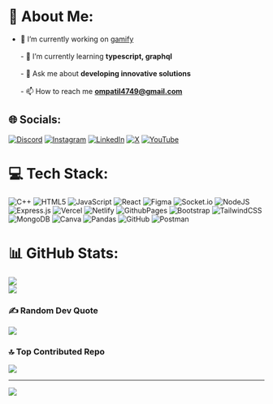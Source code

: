 # 💫 About Me:
- 🔭 I’m currently working on [gamify](https://gamifyv2.vercel.app/)<br><br>- 🌱 I’m currently learning **typescript, graphql**<br><br>- 💬 Ask me about **developing innovative solutions**<br><br>- 📫 How to reach me **ompatil4749@gmail.com**


## 🌐 Socials:
[![Discord](https://img.shields.io/badge/Discord-%237289DA.svg?logo=discord&logoColor=white)](https://discord.gg/om73) [![Instagram](https://img.shields.io/badge/Instagram-%23E4405F.svg?logo=Instagram&logoColor=white)](https://instagram.com/ompatil.7) [![LinkedIn](https://img.shields.io/badge/LinkedIn-%230077B5.svg?logo=linkedin&logoColor=white)](https://linkedin.com/in/om-patil-560a82249) [![X](https://img.shields.io/badge/X-black.svg?logo=X&logoColor=white)](https://x.com/malovalance) [![YouTube](https://img.shields.io/badge/YouTube-%23FF0000.svg?logo=YouTube&logoColor=white)](https://youtube.com/@UC7vdlFTOODRbVe3xPLfPXaQ) 

# 💻 Tech Stack:
![C++](https://img.shields.io/badge/c++-%2300599C.svg?style=for-the-badge&logo=c%2B%2B&logoColor=white) ![HTML5](https://img.shields.io/badge/html5-%23E34F26.svg?style=for-the-badge&logo=html5&logoColor=white) ![JavaScript](https://img.shields.io/badge/javascript-%23323330.svg?style=for-the-badge&logo=javascript&logoColor=%23F7DF1E) ![React](https://img.shields.io/badge/react-%2320232a.svg?style=for-the-badge&logo=react&logoColor=%2361DAFB) ![Figma](https://img.shields.io/badge/figma-%23F24E1E.svg?style=for-the-badge&logo=figma&logoColor=white) ![Socket.io](https://img.shields.io/badge/Socket.io-black?style=for-the-badge&logo=socket.io&badgeColor=010101) ![NodeJS](https://img.shields.io/badge/node.js-6DA55F?style=for-the-badge&logo=node.js&logoColor=white) ![Express.js](https://img.shields.io/badge/express.js-%23404d59.svg?style=for-the-badge&logo=express&logoColor=%2361DAFB) ![Vercel](https://img.shields.io/badge/vercel-%23000000.svg?style=for-the-badge&logo=vercel&logoColor=white) ![Netlify](https://img.shields.io/badge/netlify-%23000000.svg?style=for-the-badge&logo=netlify&logoColor=#00C7B7) ![GithubPages](https://img.shields.io/badge/github%20pages-121013?style=for-the-badge&logo=github&logoColor=white) ![Bootstrap](https://img.shields.io/badge/bootstrap-%238511FA.svg?style=for-the-badge&logo=bootstrap&logoColor=white) ![TailwindCSS](https://img.shields.io/badge/tailwindcss-%2338B2AC.svg?style=for-the-badge&logo=tailwind-css&logoColor=white) ![MongoDB](https://img.shields.io/badge/MongoDB-%234ea94b.svg?style=for-the-badge&logo=mongodb&logoColor=white) ![Canva](https://img.shields.io/badge/Canva-%2300C4CC.svg?style=for-the-badge&logo=Canva&logoColor=white) ![Pandas](https://img.shields.io/badge/pandas-%23150458.svg?style=for-the-badge&logo=pandas&logoColor=white) ![GitHub](https://img.shields.io/badge/github-%23121011.svg?style=for-the-badge&logo=github&logoColor=white) ![Postman](https://img.shields.io/badge/Postman-FF6C37?style=for-the-badge&logo=postman&logoColor=white)
# 📊 GitHub Stats:
![](https://github-readme-streak-stats.herokuapp.com/?user=ompatil7&theme=dark&hide_border=false)<br/>
![](https://github-readme-stats.vercel.app/api/top-langs/?username=ompatil7&theme=dark&hide_border=false&include_all_commits=true&count_private=true&layout=compact)

### ✍️ Random Dev Quote
![](https://quotes-github-readme.vercel.app/api?type=horizontal&theme=radical)

### 🔝 Top Contributed Repo
![](https://github-contributor-stats.vercel.app/api?username=ompatil7&limit=5&theme=dark&combine_all_yearly_contributions=true)

---
[![](https://visitcount.itsvg.in/api?id=ompatil7&icon=0&color=0)](https://visitcount.itsvg.in)

<!-- Proudly created with GPRM ( https://gprm.itsvg.in ) -->
